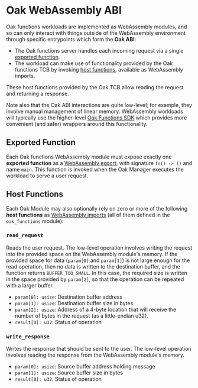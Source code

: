 # Oak WebAssembly ABI

Oak functions workloads are implemented as WebAssembly modules, and so can only
interact with things outside of the WebAssembly environment through specific
entrypoints which form the **Oak ABI**:

- The Oak functions server handles each incoming request via a single
  [exported function](#exported-function).
- The workload can make use of functionality provided by the Oak functions TCB
  by invoking [host functions](#host-functions), available as WebAssembly
  imports.

These host functions provided by the Oak TCB allow reading the request and
returning a response.

Note also that the Oak ABI interactions are quite low-level; for example, they
involve manual management of linear memory. WebAssembly workloads will typically
use the higher-level
[Oak Functions SDK](https://project-oak.github.io/oak/oak_functions/sdk/) which
provides more convenient (and safer) wrappers around this functionality.

## Exported Function

Each Oak functions WebAssembly module must expose exactly one **exported
function** as a
[WebAssembly export](https://webassembly.github.io/spec/core/syntax/modules.html#exports),
with signature `fn() -> ()` and name `main`. This function is invoked when the
Oak Manager executes the workload to serve a user request.

## Host Functions

Each Oak Module may also optionally rely on zero or more of the following **host
functions** as
[WebAssembly imports](https://webassembly.github.io/spec/core/syntax/modules.html#imports)
(all of them defined in the `oak_functions` module):

### `read_request`

Reads the user request. The low-level operation involves writing the request
into the provided space on the WebAssembly module's memory. If the provided
space for data (`param[0]` and `param[1]`) is not large enough for the read
operation, then no data is written to the destination buffer, and the function
returns `BUFFER_TOO_SMALL`. In this case, the required size is written in the
space provided by `param[2]`, so that the operation can be repeated with a
larger buffer.

- `param[0]: usize`: Destination buffer address
- `param[1]: usize`: Destination buffer size in bytes
- `param[2]: usize`: Address of a 4-byte location that will receive the number
  of bytes in the request (as a little-endian u32).
- `result[0]: u32`: Status of operation

### `write_response`

Writes the response that should be sent to the user. The low-level operation
involves reading the response from the WebAssembly module's memory.

- `param[0]: usize`: Source buffer address holding message
- `param[1]: usize`: Source buffer size in bytes
- `result[0]: u32`: Status of operation
